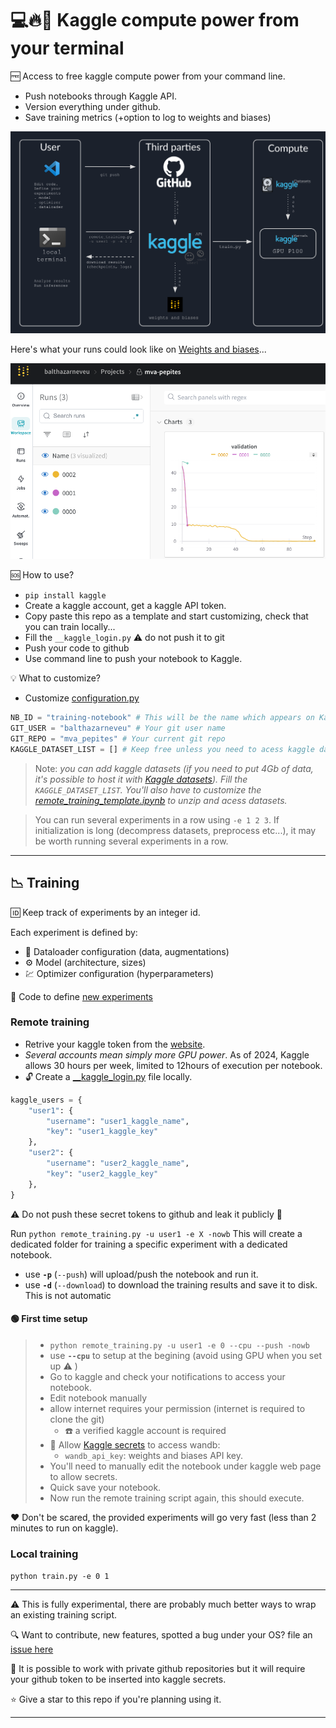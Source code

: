 # :computer::fire::gift: Kaggle compute power from your terminal
:free: Access to free kaggle compute power from your command line.
- Push notebooks through Kaggle API.
- Version everything under github.
- Save training metrics (+option to log to weights and biases)

![](/illustrations/overview.png)


Here's what your runs could look like on [Weights and biases](https://wandb.ai/)...

![](/illustrations/wandb.png)

:sos: How to use? 
- `pip install kaggle`
- Create a kaggle account, get a kaggle API token.
- Copy paste this repo as a template and start customizing, check that you can train locally...
- Fill the `__kaggle_login.py` :warning: do not push it to git
- Push your code to github
- Use command line to push your notebook to Kaggle.

:bulb: What to customize?

- Customize [configuration.py](/configuration.py)
```python
NB_ID = "training-notebook" # This will be the name which appears on Kaggle.
GIT_USER = "balthazarneveu" # Your git user name
GIT_REPO = "mva_pepites" # Your current git repo
KAGGLE_DATASET_LIST = [] # Keep free unless you need to acess kaggle datasets. You'll need to modify the remote_training_template.ipynb.
```
> Note: *you can add kaggle datasets (if you need to put 4Gb of data, it's possible to host it with [Kaggle datasets](https://www.kaggle.com/datasets)). Fill the `KAGGLE_DATASET_LIST`. You'll also have to customize the [remote_training_template.ipynb](/remote_training_template.ipynb) to unzip and acess datasets.*


> You can run several experiments in a row using `-e 1 2 3`. If initialization is long (decompress datasets, preprocess etc...), it may be worth running several experiments in a row.



-------

## :chart_with_downwards_trend: Training

:id: Keep track of experiments by an integer id. 

Each experiment is defined by:
- :scroll: Dataloader configuration (data, augmentations)
- :gear: Model (architecture, sizes)
- :chart: Optimizer configuration (hyperparameters)

:test_tube: Code to define [new experiments](/experiments.py)

### Remote training
- Retrive your kaggle token from the [website](https://www.kaggle.com/docs/api).
- *Several accounts mean simply more GPU power*. As of 2024, Kaggle allows 30 hours per week, limited to 12hours of execution per notebook.
- :unlock: Create a [__kaggle_login.py](__kaggle_login.py) file locally.
```python
kaggle_users = {
    "user1": {
        "username": "user1_kaggle_name",
        "key": "user1_kaggle_key"
    },
    "user2": {
        "username": "user2_kaggle_name",
        "key": "user2_kaggle_key"
    },
}
```
:warning: Do not push these secret tokens to github and leak it publicly :facepalm:

Run `python remote_training.py -u user1 -e X -nowb`
This will create a dedicated folder for training a specific experiment with a dedicated notebook.

- use **`-p`** (`--push`) will upload/push the notebook and run it.
- use **`-d`** (`--download`) to download the training results and save it to disk. This is not automatic


#### :green_circle: First time setup
> - `python remote_training.py -u user1 -e 0 --cpu --push -nowb`
> - use **`--cpu`** to setup at the begining (avoid using GPU when you set up :warning: )
> - Go to kaggle and check your notifications to access your notebook.
> - Edit notebook manually
> - allow internet requires your permission (internet is required to clone the git)
>   - :phone: a verified kaggle account is required
> - :key: Allow [Kaggle secrets](https://www.kaggle.com/discussions/product-feedback/114053) to access wandb:
>   - `wandb_api_key`: weights and biases API key.
> - You'll need to manually edit the notebook under kaggle web page to allow secrets.
> - Quick save your notebook.
> - Now run the remote training script again, this should execute. 

:heart: Don't be scared, the provided experiments will go very fast (less than 2 minutes to run on kaggle).

### Local training
`python train.py -e 0 1`


-----
:warning: This is fully experimental, there are probably much better ways to wrap an existing training script.

:mag: Want to contribute, new features, spotted a bug under your OS? file an [issue here](https://github.com/balthazarneveu/mva_pepites/issues)

:key: It is possible to work with private github repositories but it will require your github token to be inserted into kaggle secrets.

:star: Give a star to this repo if you're planning using it.

-----